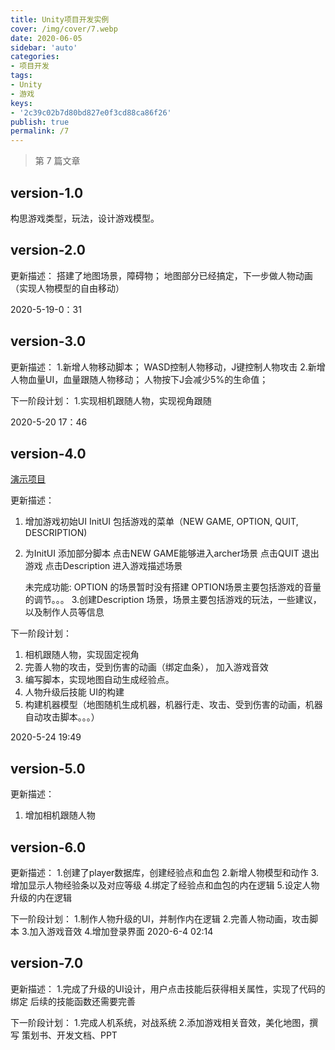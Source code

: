```yaml
---
title: Unity项目开发实例
cover: /img/cover/7.webp
date: 2020-06-05
sidebar: 'auto'
categories:
- 项目开发
tags:
- Unity
- 游戏
keys:
- '2c39c02b7d80bd827e0f3cd88ca86f26'
publish: true
permalink: /7
---
```


> 第 7 篇文章
<!-- more -->

## version-1.0
构思游戏类型，玩法，设计游戏模型。

## version-2.0

更新描述： 
搭建了地图场景，障碍物； 地图部分已经搞定，下一步做人物动画（实现人物模型的自由移动）

2020-5-19-0：31

## version-3.0

更新描述：
1.新增人物移动脚本； WASD控制人物移动，J键控制人物攻击
2.新增人物血量UI，血量跟随人物移动； 人物按下J会减少5%的生命值； 

下一阶段计划：
1.实现相机跟随人物，实现视角跟随

2020-5-20 17：46

    

## version-4.0

[演示项目](https://drive.zk123.top/api/v3/file/source/838/%E6%BC%94%E7%A4%BA%E7%A4%BA%E4%BE%8B.zip?sign=kXM6Bxyi_UjpZmkpHr-8yFyvH3ShcRxHR0Vh9xcgWTY%3D%3A0)

更新描述：
1. 增加游戏初始UI InitUI 包括游戏的菜单（NEW GAME, OPTION, QUIT, DESCRIPTION)
2. 为InitUI 添加部分脚本
    点击NEW GAME能够进入archer场景
    点击QUIT 退出游戏
    点击Description 进入游戏描述场景
    
    未完成功能: OPTION 的场景暂时没有搭建
        OPTION场景主要包括游戏的音量的调节。。。
3.创建Description 场景，场景主要包括游戏的玩法，一些建议，以及制作人员等信息

下一阶段计划：
 1. 相机跟随人物，实现固定视角
 2. 完善人物的攻击，受到伤害的动画（绑定血条）， 加入游戏音效
 3. 编写脚本，实现地图自动生成经验点。
 4. 人物升级后技能 UI的构建
 5. 构建机器模型（地图随机生成机器，机器行走、攻击、受到伤害的动画，机器自动攻击脚本。。。）     
 
 2020-5-24 19:49
     
## version-5.0

更新描述：
1. 增加相机跟随人物
 
## version-6.0

更新描述：
1.创建了player数据库，创建经验点和血包
2.新增人物模型和动作
3.增加显示人物经验条以及对应等级
4.绑定了经验点和血包的内在逻辑
5.设定人物升级的内在逻辑

下一阶段计划：
1.制作人物升级的UI，并制作内在逻辑
2.完善人物动画，攻击脚本
3.加入游戏音效
4.增加登录界面
2020-6-4 02:14
    

## version-7.0

更新描述：
1.完成了升级的UI设计，用户点击技能后获得相关属性，实现了代码的绑定
后续的技能函数还需要完善


下一阶段计划：
1.完成人机系统，对战系统
2.添加游戏相关音效，美化地图，撰写 策划书、开发文档、PPT
    

